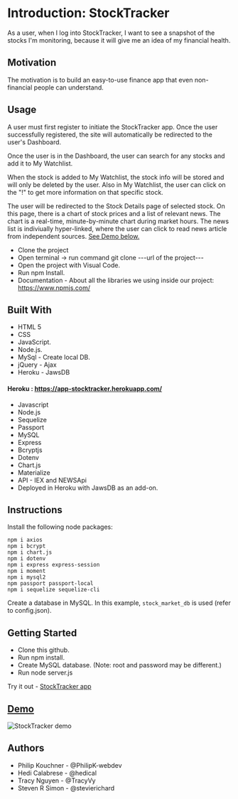 # Introduction: StockTracker 

As a user, when I log into StockTracker, I want to see a snapshot of the stocks I'm monitoring, because it will give me an idea of my financial health.

## Motivation

The motivation is to build an easy-to-use finance app that even non-financial people can understand.

## Usage

A user must first register to initiate the StockTracker app. Once the user successfully registered, the site will automatically be redirected to the user's Dashboard.

Once the user is in the Dashboard, the user can search for any stocks and add it to My Watchlist.

When the stock is added to My Watchlist, the stock info will be stored and will only be deleted by the user. Also in My Watchlist, the user can click on the "!" to get more information on that specific stock.

The user will be redirected to the Stock Details page of selected stock. On this page, there is a chart of stock prices and a list of relevant news. The chart is a real-time, minute-by-minute chart during market hours. The news list is indiviually hyper-linked, where the user can click to read news article from independent sources. [See Demo below.](#Demo)

* Clone the project
* Open terminal -> run command git clone ---url of the project---
* Open the project with Visual Code.
* Run npm Install.
* Documentation - About all the libraries we using inside our project: https://www.npmjs.com/ 


## Built With
- HTML 5
- CSS
- JavaScript.
- Node.js.
- MySql - Create local DB.
- jQuery - Ajax
- Heroku - JawsDB

#### Heroku : https://app-stocktracker.herokuapp.com/

- Javascript
- Node.js
- Sequelize
- Passport
- MySQL
- Express
- Bcryptjs
- Dotenv
- Chart.js
- Materialize
- API - IEX and NEWSApi
- Deployed in Heroku with JawsDB as an add-on.

## Instructions

Install the following node packages:

```
npm i axios
npm i bcrypt
npm i chart.js
npm i dotenv
npm i express express-session
npm i moment
npm i mysql2
npm passport passport-local
npm i sequelize sequelize-cli
```
Create a database in MySQL. In this example, `stock_market_db` is used (refer to config.json).

## Getting Started

- Clone this github.
- Run npm install.
- Create MySQL database. (Note: root and password may be different.)
- Run node server.js

Try it out - [StockTracker app](https://app-stocktracker.herokuapp.com/)

## [Demo](#Demo)

![StockTracker demo](client/assets/img/stockTracker.gif)

## Authors

- Philip Kouchner - @PhilipK-webdev
- Hedi Calabrese - @hedical
- Tracy Nguyen - @TracyVy
- Steven R Simon - @stevierichard
